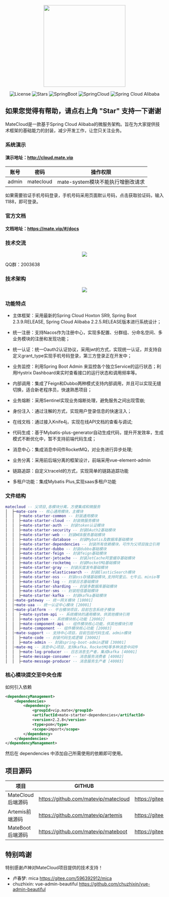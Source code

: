<p align="center">
  <img src="https://cdn.mate.vip/matecloud.svg" width="260">
</p>
<p align="center">
  <img src='https://img.shields.io/github/license/matevip/matecloud' alt='License'/>
  <img src="https://img.shields.io/github/stars/matevip/matecloud" alt="Stars"/>
  <img src="https://img.shields.io/badge/Spring%20Boot-2.3.9.RELEASE-green" alt="SpringBoot"/>
  <img src="https://img.shields.io/badge/Spring%20Cloud-Hoxton.SR10-blue" alt="SpringCloud"/>
  <img src="https://img.shields.io/badge/Spring%20Cloud%20Alibaba-2.2.5.RELEASE-brightgreen" alt="Spring Cloud Alibaba"/>
</p>

## 如果您觉得有帮助，请点右上角 "Star" 支持一下谢谢

MateCloud是一款基于Spring Cloud Alibaba的微服务架构。旨在为大家提供技术框架的基础能力的封装，减少开发工作，让您只关注业务。

### 系统演示
#### 演示地址：http://cloud.mate.vip

账号 | 密码| 操作权限
---|---|---
admin | matecloud| mate-system模块不能执行增删改请求

如果需要验证手机号码登录，手机号码采用页面默认号码，点击获取验证码，输入1188，即可登录。

### 官方文档
#### 文档地址：https://mate.vip/#/docs

### 技术交流
<p align="center"> 
    <img src="https://cdn.mate.vip/matecloud_social2.jpg" />
</p>
QQ群：2003638

### 技术架构
<p align="center"> 
    <img src="https://cdn.mate.vip/matecloud-framework.jpg" />
</p>

### 功能特点
- 主体框架：采用最新的Spring Cloud Hoxton SR9, Spring Boot 2.3.9.RELEASE, Spring Cloud Alibaba 2.2.5.RELEASE版本进行系统设计；

- 统一注册：支持Nacos作为注册中心，实现多配置、分群组、分命名空间、多业务模块的注册和发现功能；

- 统一认证：统一Oauth2认证协议，采用jwt的方式，实现统一认证，并支持自定义grant_type实现手机号码登录，第三方登录正在开发中；

- 业务监控：利用Spring Boot Admin 来监控各个独立Service的运行状态；利用Hystrix Dashboard来实时查看接口的运行状态和调用频率等。

- 内部调用：集成了Feign和Dubbo两种模式支持内部调用，并且可以实现无缝切换，适合新老程序员，快速熟悉项目；

- 业务熔断：采用Sentinel实现业务熔断处理，避免服务之间出现雪崩;

- 身份注入：通过注解的方式，实现用户登录信息的快速注入；

- 在线文档：通过接入Knife4j，实现在线API文档的查看与调试;

- 代码生成：基于Mybatis-plus-generator自动生成代码，提升开发效率，生成模式不断优化中，暂不支持前端代码生成；

- 消息中心：集成消息中间件RocketMQ，对业务进行异步处理;

- 业务分离：采用前后端分离的框架设计，前端采用vue-element-admin
  
- 链路追踪：自定义traceId的方式，实现简单的链路追踪功能

- 多租户功能：集成Mybatis Plus,实现saas多租户功能

### 文件结构
```lua
matecloud -- 父项目,各模块分离，方便集成和微服务
│  ├─mate-core -- 核心通用模块，主模块
│  │  ├─mate-starter-common -- 封装通用模块
│  │  ├─mate-starter-cloud -- 封装微服务模块
│  │  ├─mate-starter-auth -- 封装token认证模块
│  │  ├─mate-starter-security -- 封装OAuth2基础模块
│  │  ├─mate-starter-web -- 封装WEB服务基础模块
│  │  ├─mate-starter-database -- 封装Mybatis及数据库基础模块
│  │  ├─mate-starter-dependencies -- 封装所有依赖模块，可作为父项目独立引用
│  │  ├─mate-starter-dubbo -- 封装dubbo基础模块
│  │  ├─mate-starter-feign -- 封装feign基础模块
│  │  ├─mate-starter-jetcache -- 封装JetCache阿里缓存基础模块
│  │  ├─mate-starter-rocketmq -- 封装RocketMQ基础模块
│  │  ├─mate-starter-gray -- 封装灰度发布基础模块
│  │  ├─mate-starter-elasticsearch -- 封装ElasticSearch模块
│  │  ├─mate-starter-oss -- 封装oss存储基础模块,支持阿里云、七牛云、minio等
│  │  ├─mate-starter-log -- 封装日志基础模块
│  │  ├─mate-starter-sharding -- 封装多数据库基础模块
│  │  ├─mate-starter-sms -- 封装短信基础模块
│  │  ├─mate-starter-kafka -- 封装kafka基础模块
│  │─mate-gateway -- 统一网关模块 [10001]
│  │─mate-uaa -- 统一认证中心模块 [20001]
│  │─mate-platform -- 平台模块项目，目前包含系统子模块
│  │  ├─mate-system-api -- 系统模块的通用模块，供其他模块引用
│  │  ├─mate-system -- 系统模块核心功能 [20002]
│  │  ├─mate-component-api -- 组件模块核心功能，供其他模块引用
│  │  ├─mate-component -- 组件模块核心功能 [20003]
│  │─mate-support -- 支持中心项目，目前包括代码生成、admin模块
│  │  ├─mate-code -- 封装代码生成逻辑 [30002]
│  │  ├─mate-admin -- 封装spring-boot-admin逻辑 [30001]
│  │─mate-mq -- 消息中心项目，支持kafka、RocketMQ等多种消息中间件
│  │  ├─mate-log-producer -- 日志消息生产者，集成kafka [40001]
│  │  ├─mate-message-consumer -- 消息服务消费者 [40002]
│  │  ├─mate-message-producer -- 消息服务生产者 [40003] 
```
### 核心模块提交至中央仓库
如何引入依赖
```xml
<dependencyManagement>
    <dependencies>
        <dependency>
            <groupId>vip.mate</groupId>
            <artifactId>mate-starter-dependencies</artifactId>
            <version>2.2.8</version>
            <type>pom</type>
            <scope>import</scope>
        </dependency>
    </dependencies>
</dependencyManagement>
```
然后在 dependencies 中添加自己所需使用的依赖即可使用。

## 项目源码
|  项目   |   GITHUB  |   码云   |
|---  |--- | --- |
|  MateCloud后端源码   |  https://github.com/matevip/matecloud   |  https://gitee.com/matevip/matecloud   |
|  Artemis前端源码   |  https://github.com/matevip/artemis   |  https://gitee.com/matevip/artemis   |
|  MateBoot后端源码   |  https://github.com/matevip/mateboot   |  https://gitee.com/matevip/mateboot   |

## 特别鸣谢
特别感谢卢神对MateCloud项目提供的技术支持！
- 卢春梦: mica  https://gitee.com/596392912/mica
- chuzhixin: vue-admin-beautiful https://github.com/chuzhixin/vue-admin-beautiful

